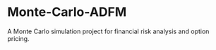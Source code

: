 # Monte-Carlo-ADFM
A Monte Carlo simulation project for financial risk analysis and option pricing.
